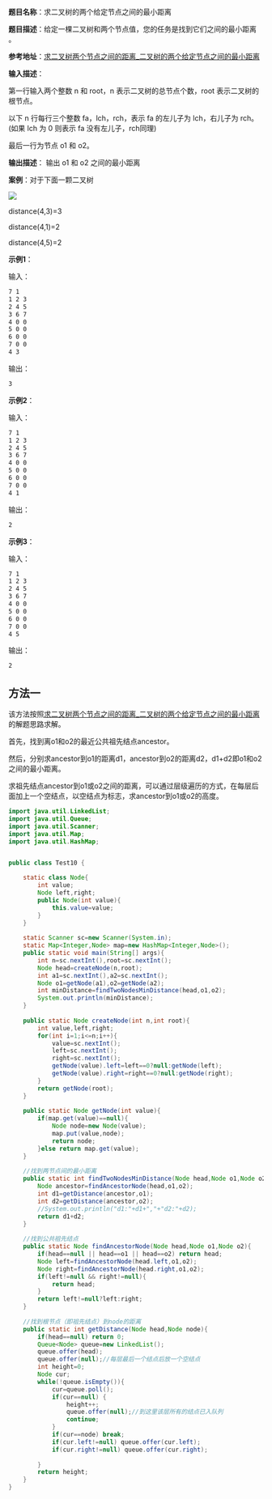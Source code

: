 **题目名称**：求二叉树的两个给定节点之间的最小距离

**题目描述**：给定一棵二叉树和两个节点值，您的任务是找到它们之间的最小距离 。

**参考地址**：[求二叉树两个节点之间的距离_二叉树的两个给定节点之间的最小距离](https://blog.csdn.net/cumubi7453/article/details/107801952)

**输入描述**：

第一行输入两个整数 n 和 root，n 表示二叉树的总节点个数，root 表示二叉树的根节点。

以下 n 行每行三个整数 fa，lch，rch，表示 fa 的左儿子为 lch，右儿子为 rch。(如果 lch 为 0 则表示 fa 没有左儿子，rch同理)

最后一行为节点 o1 和 o2。

**输出描述**：
输出 o1 和 o2 之间的最小距离

**案例**：对于下面一颗二叉树

![](https://gitee.com/wxler/blogimg/raw/master/imgs/20210602223816.png)

distance(4,3)=3

distance(4,1)=2

distance(4,5)=2

**示例1**：

输入：

```tex
7 1
1 2 3
2 4 5
3 6 7
4 0 0
5 0 0
6 0 0
7 0 0
4 3
```

输出：

```tex
3
```

**示例2**：

输入：

```tex
7 1
1 2 3
2 4 5
3 6 7
4 0 0
5 0 0
6 0 0
7 0 0
4 1
```

输出：

```tex
2
```

**示例3**：

输入：

```tex
7 1
1 2 3
2 4 5
3 6 7
4 0 0
5 0 0
6 0 0
7 0 0
4 5
```

输出：

```tex
2
```





## 方法一

该方法按照[求二叉树两个节点之间的距离_二叉树的两个给定节点之间的最小距离](https://blog.csdn.net/cumubi7453/article/details/107801952)的解题思路求解。

首先，找到离o1和o2的最近公共祖先结点ancestor。

然后，分别求ancestor到o1的距离d1，ancestor到o2的距离d2，d1+d2即o1和o2之间的最小距离。

求祖先结点ancestor到o1或o2之间的距离，可以通过层级遍历的方式，在每层后面加上一个空结点，以空结点为标志，求ancestor到o1或o2的高度。



```java
import java.util.LinkedList;
import java.util.Queue;
import java.util.Scanner;
import java.util.Map;
import java.util.HashMap;


public class Test10 {

	static class Node{
		int value;
		Node left,right;
		public Node(int value){
			this.value=value;
		}
	}
	
	static Scanner sc=new Scanner(System.in);
	static Map<Integer,Node> map=new HashMap<Integer,Node>();
	public static void main(String[] args){
		int n=sc.nextInt(),root=sc.nextInt();
		Node head=createNode(n,root);
		int a1=sc.nextInt(),a2=sc.nextInt();
		Node o1=getNode(a1),o2=getNode(a2);
		int minDistance=findTwoNodesMinDistance(head,o1,o2);
		System.out.println(minDistance);
	}
	
    public static Node createNode(int n,int root){
        int value,left,right;
        for(int i=1;i<=n;i++){
            value=sc.nextInt();
            left=sc.nextInt();
            right=sc.nextInt();
            getNode(value).left=left==0?null:getNode(left);
            getNode(value).right=right==0?null:getNode(right);
        }
        return getNode(root);
    }
    
    public static Node getNode(int value){
        if(map.get(value)==null){
            Node node=new Node(value);
            map.put(value,node);
            return node;
        }else return map.get(value);
    }
    
    //找到两节点间的最小距离
    public static int findTwoNodesMinDistance(Node head,Node o1,Node o2){
    	Node ancestor=findAncestorNode(head,o1,o2);
    	int d1=getDistance(ancestor,o1);
    	int d2=getDistance(ancestor,o2);
    	//System.out.println("d1:"+d1+","+"d2:"+d2);
    	return d1+d2;
    }
	
    //找到公共祖先结点
	public static Node findAncestorNode(Node head,Node o1,Node o2){
		if(head==null || head==o1 || head==o2) return head;
		Node left=findAncestorNode(head.left,o1,o2);
		Node right=findAncestorNode(head.right,o1,o2);
		if(left!=null && right!=null){
			return head;
		}
		return left!=null?left:right;
	}
	
	//找到根节点（即祖先结点）到node的距离
	public static int getDistance(Node head,Node node){
		if(head==null) return 0;
		Queue<Node> queue=new LinkedList();
		queue.offer(head);
		queue.offer(null);//每层最后一个结点后放一个空结点
		int height=0;
		Node cur;
		while(!queue.isEmpty()){
			cur=queue.poll();
			if(cur==null) {
				height++;
				queue.offer(null);//到这里该层所有的结点已入队列
				continue;
			}
			if(cur==node) break;
			if(cur.left!=null) queue.offer(cur.left);
			if(cur.right!=null) queue.offer(cur.right);
			
		}
		return height;
	}
}


```


